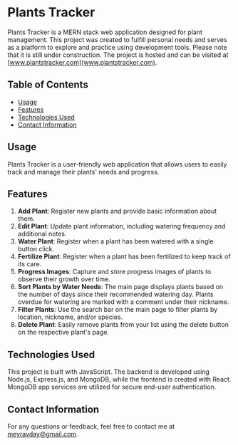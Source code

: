 # Plants Tracker

Plants Tracker is a MERN stack web application designed for plant management. This project was created to fulfill personal needs and serves as a platform to explore and practice using development tools. Please note that it is still under construction. The project is hosted and can be visited at [www.plantstracker.com](www.plantstracker.com).

## Table of Contents

- [Usage](#usage)
- [Features](#features)
- [Technologies Used](#technologies-used)
- [Contact Information](#contact-information)

<a id="usage"></a>
## Usage
Plants Tracker is a user-friendly web application that allows users to easily track and manage their plants' needs and progress.

<a id="features"></a>
## Features

1. **Add Plant**: Register new plants and provide basic information about them.
2. **Edit Plant**: Update plant information, including watering frequency and additional notes.
3. **Water Plant**: Register when a plant has been watered with a single button click.
4. **Fertilize Plant**: Register when a plant has been fertilized to keep track of its care.
5. **Progress Images**: Capture and store progress images of plants to observe their growth over time.
6. **Sort Plants by Water Needs**: The main page displays plants based on the number of days since their recommended watering day. Plants overdue for watering are marked with a comment under their nickname.
7. **Filter Plants**: Use the search bar on the main page to filter plants by location, nickname, and/or species.
8. **Delete Plant**: Easily remove plants from your list using the delete button on the respective plant's page.

<a id="technologies-used"></a>
## Technologies Used

This project is built with JavaScript. The backend is developed using Node.js, Express.js, and MongoDB, while the frontend is created with React. MongoDB app services are utilized for secure end-user authentication.

<a id="contact-information"></a>
## Contact Information

For any questions or feedback, feel free to contact me at meyravday@gmail.com.
